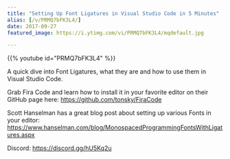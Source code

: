 ```yaml
---
title: "Setting Up Font Ligatures in Visual Studio Code in 5 Minutes"
alias: [/v/PRMQ7bFK3L4/]
date: 2017-09-27
featured_image: https://i.ytimg.com/vi/PRMQ7bFK3L4/mqdefault.jpg

---
```


{{% youtube id="PRMQ7bFK3L4" %}}

A quick dive into Font Ligatures, what they are and how to use them in Visual Studio Code.

Grab Fira Code and learn how to install it in your favorite editor on their GitHub page here: https://github.com/tonsky/FiraCode

Scott Hanselman has a great blog post about setting up various Fonts in your editor: https://www.hanselman.com/blog/MonospacedProgrammingFontsWithLigatures.aspx

Discord: https://discord.gg/hU5Kq2u